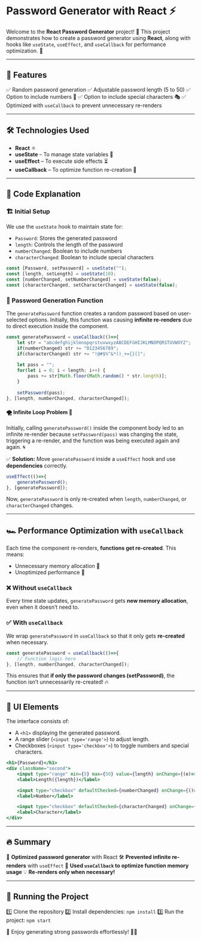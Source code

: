 # Password Generator with React ⚡

Welcome to the **React Password Generator** project! 🔐 This project demonstrates how to create a password generator using **React**, along with hooks like `useState`, `useEffect`, and `useCallback` for performance optimization. 🚀

---

## 📌 Features
✅ Random password generation
✅ Adjustable password length (5 to 50)
✅ Option to include numbers 🔢
✅ Option to include special characters 🎭
✅ Optimized with `useCallback` to prevent unnecessary re-renders

---

## 🛠 Technologies Used
- **React** ⚛️
- **useState** – To manage state variables 🧠
- **useEffect** – To execute side effects ⏳
- **useCallback** – To optimize function re-creation 🚀

---

## 📜 Code Explanation

### 🏗 Initial Setup
We use the `useState` hook to maintain state for:
- `Password`: Stores the generated password
- `length`: Controls the length of the password
- `numberChanged`: Boolean to include numbers
- `characterChanged`: Boolean to include special characters

```jsx
const [Password, setPassword] = useState("");
const [length, setLength] = useState(10);
const [numberChanged, setNumberChanged] = useState(false);
const [characterChanged, setCharacterChanged] = useState(false);
```

### 🔄 Password Generation Function
The `generatePassword` function creates a random password based on user-selected options. Initially, this function was causing **infinite re-renders** due to direct execution inside the component.

```jsx
const generatePassword = useCallback(()=>{
    let str = "abcdefghijklmnopqrstuvwxyzABCDEFGHIJKLMNOPQRSTUVWXYZ";
    if(numberChanged) str += "0123456789";
    if(characterChanged) str += "!@#$%^&*()_+={}[]";
    
    let pass = "";
    for(let i = 0; i < length; i++) {
        pass += str[Math.floor(Math.random() * str.length)];
    }
    
    setPassword(pass);
}, [length, numberChanged, characterChanged]);
```

#### 🌪 Infinite Loop Problem 🔄
Initially, calling `generatePassword()` inside the component body led to an infinite re-render because `setPassword(pass)` was changing the state, triggering a re-render, and the function was being executed again and again. 🌀

✅ **Solution:** Move `generatePassword` inside a `useEffect` hook and use **dependencies** correctly.

```jsx
useEffect(()=>{
    generatePassword();
}, [generatePassword]);
```

Now, `generatePassword` is only re-created when `length`, `numberChanged`, or `characterChanged` changes.

---

## 🏎 Performance Optimization with `useCallback`

Each time the component re-renders, **functions get re-created**. This means:
- Unnecessary memory allocation 🔄
- Unoptimized performance 🚀

### ❌ Without `useCallback`
Every time state updates, `generatePassword` gets **new memory allocation**, even when it doesn’t need to.

### ✅ With `useCallback`
We wrap `generatePassword` in `useCallback` so that it only gets **re-created** when necessary.

```jsx
const generatePassword = useCallback(()=>{
    // Function logic here
}, [length, numberChanged, characterChanged]);
```

This ensures that **if only the password changes (setPassword)**, the function isn’t unnecessarily re-created! 🔥

---

## 🎨 UI Elements
The interface consists of:
- A `<h1>` displaying the generated password.
- A range slider (`<input type='range'>`) to adjust length.
- Checkboxes (`<input type='checkbox'>`) to toggle numbers and special characters.

```jsx
<h1>{Password}</h1>
<div className="second">
    <input type="range" min={5} max={50} value={length} onChange={(e)=> setLength(e.target.value)} />
    <label>Length({length})</label>

    <input type="checkbox" defaultChecked={numberChanged} onChange={()=> setNumberChanged(!numberChanged)} />
    <label>Number</label>

    <input type="checkbox" defaultChecked={characterChanged} onChange={()=> setCharacterChanged(!characterChanged)} />
    <label>Character</label>
</div>
```

---

## 🔥 Summary
🚀 **Optimized password generator** with React
🛠 **Prevented infinite re-renders** with `useEffect`
🎯 **Used `useCallback` to optimize function memory usage**
💡 **Re-renders only when necessary!**

---

## 🚀 Running the Project
1️⃣ Clone the repository
2️⃣ Install dependencies: `npm install`
3️⃣ Run the project: `npm start`

🎉 Enjoy generating strong passwords effortlessly! 🔐🚀


